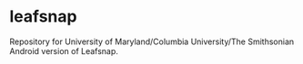 leafsnap
========

Repository for University of Maryland/Columbia University/The Smithsonian Android version of Leafsnap.
